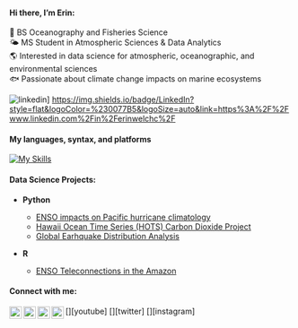 #### Hi there, I’m Erin:<br>
🌊 BS Oceanography and Fisheries Science<br>
🌤️ MS Student in Atmospheric Sciences & Data Analytics<br>
🌎 Interested in data science for atmospheric, oceanographic, and environmental sciences<br>
🐟 Passionate about climate change impacts on marine ecosystems<br>

![linkedin](https://img.shields.io/badge/Linkedin-0e76a8?style=for-the-badge&logo=Linkedin&logoColor=white)]
https://img.shields.io/badge/LinkedIn?style=flat&logoColor=%230077B5&logoSize=auto&link=https%3A%2F%2Fwww.linkedin.com%2Fin%2Ferinwelchc%2F


#### My languages, syntax, and platforms

[![My Skills](https://skillicons.dev/icons?i=anaconda,autocad,bash,discord,figma,fortran,github,matlab,pycharm,py,r,vscode)](https://skillicons.dev)

#### Data Science Projects:

- <b>Python</b>
  - [ENSO impacts on Pacific hurricane climatology](https://github.com/erinsatmosphere/ENSO-Hurricanes)
  - [Hawaii Ocean Time Series (HOTS) Carbon Dioxide Project](https://github.com/erinsatmosphere/HOTS-Analysis)
  - [Global Earhquake Distribution Analysis](https://github.com/erinsatmosphere/Earthquake-Analysis)

- <b>R</b>
  - [ENSO Teleconnections in the Amazon](https://github.com/erinsatmosphere/ENSO-Amazon)


#### Connect with me:</h2>

[<img align="left" alt="JoshMadakor | YouTube" width="22px" src="https://cdn.jsdelivr.net/npm/simple-icons@v3/icons/youtube.svg" />][youtube]
[<img align="left" alt="JoshMadakor | Twitter" width="22px" src="https://cdn.jsdelivr.net/npm/simple-icons@v3/icons/twitter.svg" />][twitter]
[<img align="left" alt="JoshMadakor | LinkedIn" width="22px" src="https://cdn.jsdelivr.net/npm/simple-icons@v3/icons/linkedin.svg" />][linkedin]
[<img align="left" alt="JoshMadakor | Instagram" width="22px" src="https://cdn.jsdelivr.net/npm/simple-icons@v3/icons/instagram.svg" />][instagram]


[github]: https://www.instagram.com/joshmadakor/
[linkedin]: https://linkedin.com/in/joshmadakor
